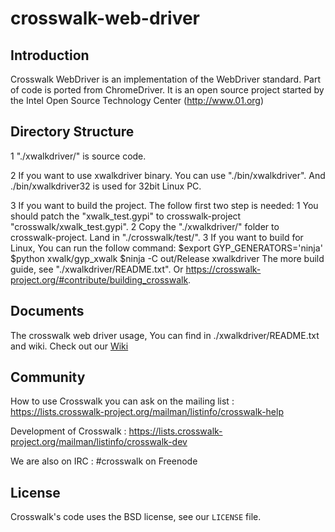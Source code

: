 crosswalk-web-driver
====================

## Introduction

Crosswalk WebDriver is an implementation of the WebDriver standard. Part of code is ported from ChromeDriver.
It is an open source project started by the Intel Open Source Technology Center
(http://www.01.org)

## Directory Structure
1 "./xwalkdriver/" is source code.

2 If you want to use xwalkdriver binary. You can use "./bin/xwalkdriver".
  And ./bin/xwalkdriver32 is used for 32bit Linux PC.

3 If you want to build the project. The follow first two step is needed:
  1 You should patch the "xwalk_test.gypi" to crosswalk-project "crosswalk/xwalk_test.gypi".
  2 Copy the "./xwalkdriver/" folder to crosswalk-project. Land in "./crosswalk/test/".
  3 If you want to build for Linux, You can run the follow command:
    $export GYP_GENERATORS='ninja'
    $python xwalk/gyp_xwalk
    $ninja -C out/Release xwalkdriver
    The more build guide, see "./xwalkdriver/README.txt".
    Or https://crosswalk-project.org/#contribute/building_crosswalk.

## Documents
The crosswalk web driver usage, You can find in ./xwalkdriver/README.txt and wiki.
Check out our [Wiki](https://crosswalk-project.org/#wiki/Crosswalk-WebDriver.)

## Community

How to use Crosswalk you can ask on the mailing list : https://lists.crosswalk-project.org/mailman/listinfo/crosswalk-help

Development of Crosswalk : https://lists.crosswalk-project.org/mailman/listinfo/crosswalk-dev

We are also on IRC : #crosswalk on Freenode

## License

Crosswalk's code uses the BSD license, see our `LICENSE` file.
